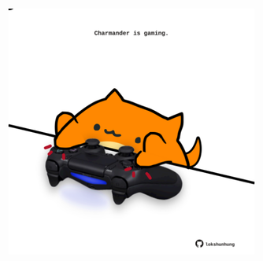 <!-- built at 27/09/2022, 12:01:06 UTC -->
<p align="center">
  <img width="500" height="500" src="./ReadmeImage.svg">
</p>
